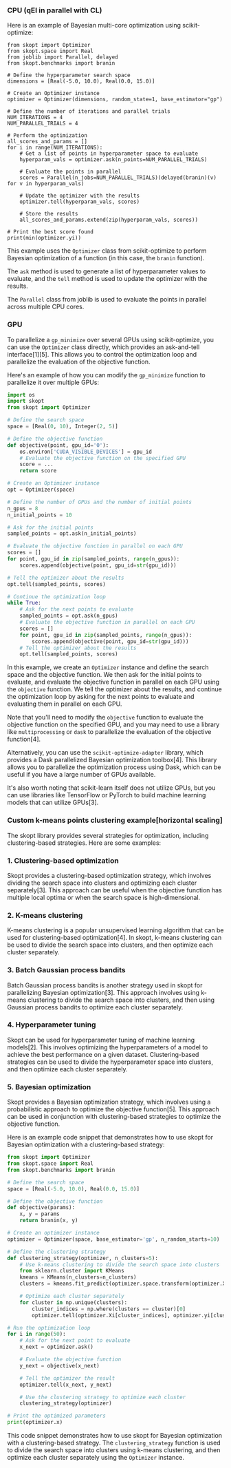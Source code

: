 ### CPU (qEI in parallel with CL)

Here is an example of Bayesian multi-core optimization using scikit-optimize:

```
from skopt import Optimizer
from skopt.space import Real
from joblib import Parallel, delayed
from skopt.benchmarks import branin

# Define the hyperparameter search space
dimensions = [Real(-5.0, 10.0), Real(0.0, 15.0)]

# Create an Optimizer instance
optimizer = Optimizer(dimensions, random_state=1, base_estimator="gp")

# Define the number of iterations and parallel trials
NUM_ITERATIONS = 4
NUM_PARALLEL_TRIALS = 4

# Perform the optimization
all_scores_and_params = []
for i in range(NUM_ITERATIONS):
    # Get a list of points in hyperparameter space to evaluate
    hyperparam_vals = optimizer.ask(n_points=NUM_PARALLEL_TRIALS)
    
    # Evaluate the points in parallel
    scores = Parallel(n_jobs=NUM_PARALLEL_TRIALS)(delayed(branin)(v) for v in hyperparam_vals)
    
    # Update the optimizer with the results
    optimizer.tell(hyperparam_vals, scores)
    
    # Store the results
    all_scores_and_params.extend(zip(hyperparam_vals, scores))

# Print the best score found
print(min(optimizer.yi))
```

This example uses the `Optimizer` class from scikit-optimize to perform Bayesian optimization of a function (in this case, the `branin` function). 

The `ask` method is used to generate a list of hyperparameter values to evaluate, and the `tell` method is used to update the optimizer with the results. 

The `Parallel` class from joblib is used to evaluate the points in parallel across multiple CPU cores.

### GPU

To parallelize a `gp_minimize` over several GPUs using scikit-optimize, you can use the `Optimizer` class directly, which provides an ask-and-tell interface[1][5]. This allows you to control the optimization loop and parallelize the evaluation of the objective function.

Here's an example of how you can modify the `gp_minimize` function to parallelize it over multiple GPUs:
```python
import os
import skopt
from skopt import Optimizer

# Define the search space
space = [Real(0, 10), Integer(2, 5)]

# Define the objective function
def objective(point, gpu_id='0'):
    os.environ['CUDA_VISIBLE_DEVICES'] = gpu_id
    # Evaluate the objective function on the specified GPU
    score = ...
    return score

# Create an Optimizer instance
opt = Optimizer(space)

# Define the number of GPUs and the number of initial points
n_gpus = 8
n_initial_points = 10

# Ask for the initial points
sampled_points = opt.ask(n_initial_points)

# Evaluate the objective function in parallel on each GPU
scores = []
for point, gpu_id in zip(sampled_points, range(n_gpus)):
    scores.append(objective(point, gpu_id=str(gpu_id)))

# Tell the optimizer about the results
opt.tell(sampled_points, scores)

# Continue the optimization loop
while True:
    # Ask for the next points to evaluate
    sampled_points = opt.ask(n_gpus)
    # Evaluate the objective function in parallel on each GPU
    scores = []
    for point, gpu_id in zip(sampled_points, range(n_gpus)):
        scores.append(objective(point, gpu_id=str(gpu_id)))
    # Tell the optimizer about the results
    opt.tell(sampled_points, scores)
```
In this example, we create an `Optimizer` instance and define the search space and the objective function. We then ask for the initial points to evaluate, and evaluate the objective function in parallel on each GPU using the `objective` function. We tell the optimizer about the results, and continue the optimization loop by asking for the next points to evaluate and evaluating them in parallel on each GPU.

Note that you'll need to modify the `objective` function to evaluate the objective function on the specified GPU, and you may need to use a library like `multiprocessing` or `dask` to parallelize the evaluation of the objective function[4].

Alternatively, you can use the `scikit-optimize-adapter` library, which provides a Dask parallelized Bayesian optimization toolbox[4]. This library allows you to parallelize the optimization process using Dask, which can be useful if you have a large number of GPUs available.

It's also worth noting that scikit-learn itself does not utilize GPUs, but you can use libraries like TensorFlow or PyTorch to build machine learning models that can utilize GPUs[3].

### Custom k-means points clustering example[horizontal scaling]
The skopt library provides several strategies for optimization, including clustering-based strategies. Here are some examples:

### 1. **Clustering-based optimization**

Skopt provides a clustering-based optimization strategy, which involves dividing the search space into clusters and optimizing each cluster separately[3]. This approach can be useful when the objective function has multiple local optima or when the search space is high-dimensional.

### 2. **K-means clustering**

K-means clustering is a popular unsupervised learning algorithm that can be used for clustering-based optimization[4]. In skopt, k-means clustering can be used to divide the search space into clusters, and then optimize each cluster separately.

### 3. **Batch Gaussian process bandits**

Batch Gaussian process bandits is another strategy used in skopt for parallelizing Bayesian optimization[3]. This approach involves using k-means clustering to divide the search space into clusters, and then using Gaussian process bandits to optimize each cluster separately.

### 4. **Hyperparameter tuning**

Skopt can be used for hyperparameter tuning of machine learning models[2]. This involves optimizing the hyperparameters of a model to achieve the best performance on a given dataset. Clustering-based strategies can be used to divide the hyperparameter space into clusters, and then optimize each cluster separately.

### 5. **Bayesian optimization**

Skopt provides a Bayesian optimization strategy, which involves using a probabilistic approach to optimize the objective function[5]. This approach can be used in conjunction with clustering-based strategies to optimize the objective function.

Here is an example code snippet that demonstrates how to use skopt for Bayesian optimization with a clustering-based strategy:
```python
from skopt import Optimizer
from skopt.space import Real
from skopt.benchmarks import branin

# Define the search space
space = [Real(-5.0, 10.0), Real(0.0, 15.0)]

# Define the objective function
def objective(params):
    x, y = params
    return branin(x, y)

# Create an optimizer instance
optimizer = Optimizer(space, base_estimator='gp', n_random_starts=10)

# Define the clustering strategy
def clustering_strategy(optimizer, n_clusters=5):
    # Use k-means clustering to divide the search space into clusters
    from sklearn.cluster import KMeans
    kmeans = KMeans(n_clusters=n_clusters)
    clusters = kmeans.fit_predict(optimizer.space.transform(optimizer.Xi))

    # Optimize each cluster separately
    for cluster in np.unique(clusters):
        cluster_indices = np.where(clusters == cluster)[0]
        optimizer.tell(optimizer.Xi[cluster_indices], optimizer.yi[cluster_indices])

# Run the optimization loop
for i in range(50):
    # Ask for the next point to evaluate
    x_next = optimizer.ask()

    # Evaluate the objective function
    y_next = objective(x_next)

    # Tell the optimizer the result
    optimizer.tell(x_next, y_next)

    # Use the clustering strategy to optimize each cluster
    clustering_strategy(optimizer)

# Print the optimized parameters
print(optimizer.x)
```
This code snippet demonstrates how to use skopt for Bayesian optimization with a clustering-based strategy. The `clustering_strategy` function is used to divide the search space into clusters using k-means clustering, and then optimize each cluster separately using the `Optimizer` instance.
